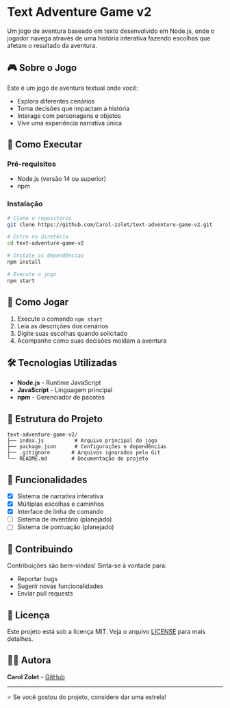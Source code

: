 # Text Adventure Game v2

Um jogo de aventura baseado em texto desenvolvido em Node.js, onde o jogador navega através de uma história interativa fazendo escolhas que afetam o resultado da aventura.

## 🎮 Sobre o Jogo

Este é um jogo de aventura textual onde você:
- Explora diferentes cenários
- Toma decisões que impactam a história
- Interage com personagens e objetos
- Vive uma experiência narrativa única

## 🚀 Como Executar

### Pré-requisitos
- Node.js (versão 14 ou superior)
- npm

### Instalação
```bash
# Clone o repositório
git clone https://github.com/Carol-zolet/text-adventure-game-v2.git

# Entre no diretório
cd text-adventure-game-v2

# Instale as dependências
npm install

# Execute o jogo
npm start
```

## 🎯 Como Jogar

1. Execute o comando `npm start`
2. Leia as descrições dos cenários
3. Digite suas escolhas quando solicitado
4. Acompanhe como suas decisões moldam a aventura

## 🛠️ Tecnologias Utilizadas

- **Node.js** - Runtime JavaScript
- **JavaScript** - Linguagem principal
- **npm** - Gerenciador de pacotes

## 📁 Estrutura do Projeto

```
text-adventure-game-v2/
├── index.js          # Arquivo principal do jogo
├── package.json      # Configurações e dependências
├── .gitignore       # Arquivos ignorados pelo Git
└── README.md        # Documentação do projeto
```

## 🎯 Funcionalidades

- [x] Sistema de narrativa interativa
- [x] Múltiplas escolhas e caminhos
- [x] Interface de linha de comando
- [ ] Sistema de inventário (planejado)
- [ ] Sistema de pontuação (planejado)

## 🤝 Contribuindo

Contribuições são bem-vindas! Sinta-se à vontade para:
- Reportar bugs
- Sugerir novas funcionalidades
- Enviar pull requests

## 📝 Licença

Este projeto está sob a licença MIT. Veja o arquivo [LICENSE](LICENSE) para mais detalhes.

## 👩‍💻 Autora

**Carol Zolet** - [GitHub](https://github.com/Carol-zolet)

---

⭐ Se você gostou do projeto, considere dar uma estrela!
